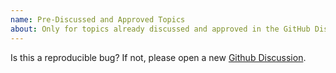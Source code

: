 ```yaml
---
name: Pre-Discussed and Approved Topics
about: Only for topics already discussed and approved in the GitHub Discussions section.
---
```


Is this a reproducible bug? If not, please open a new [Github Discussion](https://github.com/orgs/griptape-ai/discussions/new/choose).
